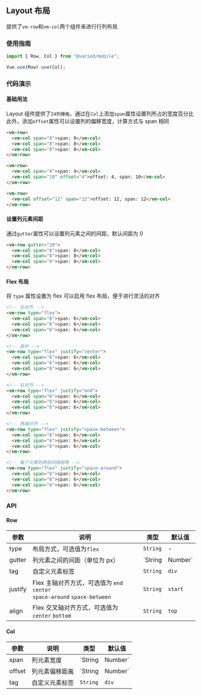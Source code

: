## Layout 布局

提供了`vm-row`和`vm-col`两个组件来进行行列布局

### 使用指南

```javascript
import { Row, Col } from "@varied/mobile";

Vue.use(Row).use(Col);
```

### 代码演示

#### 基础用法

Layout 组件提供了`24列栅格`，通过在`Col`上添加`span`属性设置列所占的宽度百分比  
此外，添加`offset`属性可以设置列的偏移宽度，计算方式与 span 相同

```html
<vm-row>
  <vm-col span="8">span: 8</vm-col>
  <vm-col span="8">span: 8</vm-col>
  <vm-col span="8">span: 8</vm-col>
</vm-row>

<vm-row>
  <vm-col span="4">span: 4</vm-col>
  <vm-col span="10" offset="4">offset: 4, span: 10</vm-col>
</vm-row>

<vm-row>
  <vm-col offset="12" span="12">offset: 12, span: 12</vm-col>
</vm-row>
```

#### 设置列元素间距

通过`gutter`属性可以设置列元素之间的间距，默认间距为 0

```html
<vm-row gutter="20">
  <vm-col span="8">span: 8</vm-col>
  <vm-col span="8">span: 8</vm-col>
  <vm-col span="8">span: 8</vm-col>
</vm-row>
```

#### Flex 布局

将 `type` 属性设置为 flex 可以启用 flex 布局，便于进行灵活的对齐

```html
<!-- 左对齐 -->
<vm-row type="flex">
  <vm-col span="6">span: 6</vm-col>
  <vm-col span="6">span: 6</vm-col>
  <vm-col span="6">span: 6</vm-col>
</vm-row>

<!-- 居中 -->
<vm-row type="flex" justify="center">
  <vm-col span="6">span: 6</vm-col>
  <vm-col span="6">span: 6</vm-col>
  <vm-col span="6">span: 6</vm-col>
</vm-row>

<!-- 右对齐 -->
<vm-row type="flex" justify="end">
  <vm-col span="6">span: 6</vm-col>
  <vm-col span="6">span: 6</vm-col>
  <vm-col span="6">span: 6</vm-col>
</vm-row>

<!-- 两端对齐 -->
<vm-row type="flex" justify="space-between">
  <vm-col span="6">span: 6</vm-col>
  <vm-col span="6">span: 6</vm-col>
  <vm-col span="6">span: 6</vm-col>
</vm-row>

<!-- 每个元素的两侧间隔相等 -->
<vm-row type="flex" justify="space-around">
  <vm-col span="6">span: 6</vm-col>
  <vm-col span="6">span: 6</vm-col>
  <vm-col span="6">span: 6</vm-col>
</vm-row>
```

### API

#### Row

| 参数    | 说明                                                                           | 类型              | 默认值  |
| ------- | ------------------------------------------------------------------------------ | ----------------- | ------- |
| type    | 布局方式，可选值为`flex`                                                       | `String`          | -       |
| gutter  | 列元素之间的间距（单位为 px）                                                  | `String | Number` | -       |
| tag     | 自定义元素标签                                                                 | `String`          | `div`   |
| justify | Flex 主轴对齐方式，可选值为 `end` `center` <br> `space-around` `space-between` | `String`          | `start` |
| align   | Flex 交叉轴对齐方式，可选值为 `center` `bottom`                                | `String`          | `top`   |

#### Col

| 参数   | 说明           | 类型              | 默认值 |
| ------ | -------------- | ----------------- | ------ |
| span   | 列元素宽度     | `String | Number` | -      |
| offset | 列元素偏移距离 | `String | Number` | -      |
| tag    | 自定义元素标签 | `String`          | `div`  |
